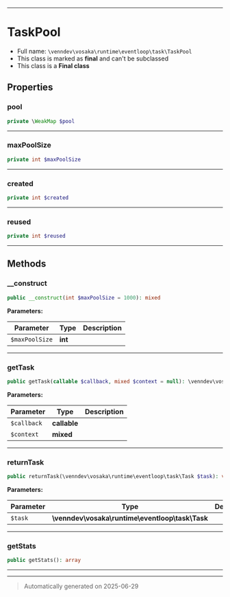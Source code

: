 ***

# TaskPool





* Full name: `\venndev\vosaka\runtime\eventloop\task\TaskPool`
* This class is marked as **final** and can't be subclassed
* This class is a **Final class**



## Properties


### pool



```php
private \WeakMap $pool
```






***

### maxPoolSize



```php
private int $maxPoolSize
```






***

### created



```php
private int $created
```






***

### reused



```php
private int $reused
```






***

## Methods


### __construct



```php
public __construct(int $maxPoolSize = 1000): mixed
```








**Parameters:**

| Parameter | Type | Description |
|-----------|------|-------------|
| `$maxPoolSize` | **int** |  |





***

### getTask



```php
public getTask(callable $callback, mixed $context = null): \venndev\vosaka\runtime\eventloop\task\Task
```








**Parameters:**

| Parameter | Type | Description |
|-----------|------|-------------|
| `$callback` | **callable** |  |
| `$context` | **mixed** |  |





***

### returnTask



```php
public returnTask(\venndev\vosaka\runtime\eventloop\task\Task $task): void
```








**Parameters:**

| Parameter | Type | Description |
|-----------|------|-------------|
| `$task` | **\venndev\vosaka\runtime\eventloop\task\Task** |  |





***

### getStats



```php
public getStats(): array
```












***


***
> Automatically generated on 2025-06-29
